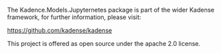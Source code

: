 The Kadence.Models.Jupyternetes package is part of the wider Kadense framework, for further information, please visit:

https://github.com/kadense/kadense

This project is offered as open source under the apache 2.0 license.